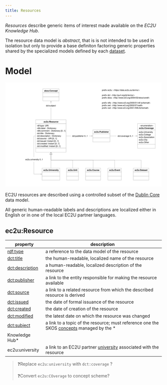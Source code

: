```yaml
---
title: Resources
---
```


*Resources* describe generic items of interest made available on the *EC2U Knowledge Hub*.

The resource data model is *abstract*, that is is not intended to be used in isolation but only to provide a base
definiton factoring generic properties shared by the specialized models defined by each [dataset](index.md).

# Model

![resource data model](index/resources.svg)

EC2U resources are described using a controlled subset of
the [Dublin Core](https://www.dublincore.org/specifications/dublin-core/dcmi-terms/) data model.

All generic human-readable labels and descriptions are localized either in English or in one of the local EC2U partner
languages.

## ec2u:Resource

| property                                                     | description                                                  |
| ------------------------------------------------------------ | ------------------------------------------------------------ |
| [rdf:type](https://www.w3.org/TR/rdf-schema/#ch_type)        | a reference to the data model of the resource                |
| [dct:title](https://www.dublincore.org/specifications/dublin-core/dcmi-terms/terms/title/) | the human-readable, localized name of the resource           |
| [dct:description](https://www.dublincore.org/specifications/dublin-core/dcmi-terms/terms/description/) | a human-readable, localized description of the resource      |
| [dct:publisher](https://www.dublincore.org/specifications/dublin-core/dcmi-terms/terms/publisher/) | a link to the entity responsible for making the resource available |
| [dct:source](https://www.dublincore.org/specifications/dublin-core/dcmi-terms/terms/source/) | a link to a related resource from which the described resource is derived |
| [dct:issued](https://www.dublincore.org/specifications/dublin-core/dcmi-terms/terms/issued/) | the date of formal issuance of the resource                  |
| [dct:created](https://www.dublincore.org/specifications/dublin-core/dcmi-terms/terms/created/) | the date of creation of the resource                         |
| [dct:modified](https://www.dublincore.org/specifications/dublin-core/dcmi-terms/terms/modified/) | the latest date on which the resource was changed            |
| [dct:subject](https://www.dublincore.org/specifications/dublin-core/dcmi-terms/terms/subject/) | a link to a topic of the resource; must reference one the SKOS [concepts](concepts.md) managed by the *
Knowledge Hub* |
| ec2u:university                                              | a link to an EC2U partner [university](universities.md) associated with the resource |

> ❓Replace `ec2u:university` with `dct:coverage` ?
>
> ❓Convert `ec2u:COverage` to concept scheme?

